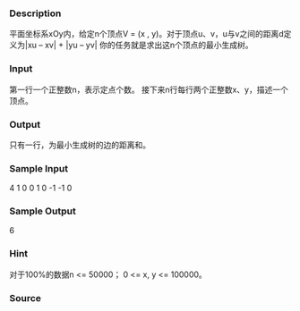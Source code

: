 
### Description
平面坐标系xOy内，给定n个顶点V = (x , y)。对于顶点u、v，u与v之间的距离d定义为|xu – xv| + |yu – yv| 
你的任务就是求出这n个顶点的最小生成树。 


### Input
第一行一个正整数n，表示定点个数。 
接下来n行每行两个正整数x、y，描述一个顶点。 


### Output
只有一行，为最小生成树的边的距离和。 


### Sample Input
4
1 0
0 1
0 -1
-1 0



### Sample Output
6

### Hint
对于100%的数据n <= 50000；
0 <= x, y <= 100000。

### Source
